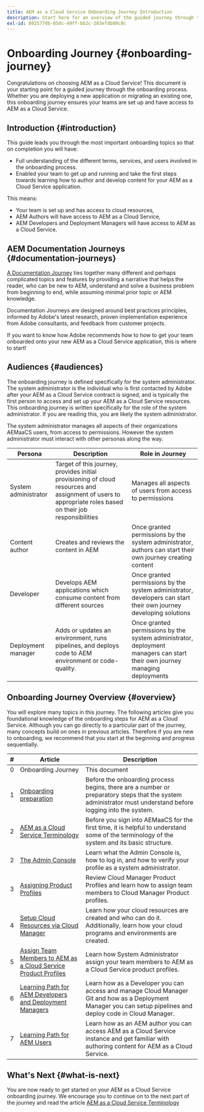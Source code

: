```yaml
---
title: AEM as a Cloud Service Onboarding Journey Introduction
description: Start here for an overview of the guided journey through the onboarding process to AEM as a Cloud Service.
exl-id: 892577db-05dc-49ff-bb2c-203efdb89c8c
---
```


# Onboarding Journey {#onboarding-journey}

Congratulations on choosing AEM as a Cloud Service! This document is your starting point for a guided journey through the onboarding process. Whether you are deploying a new application or migrating an existing one, this onboarding journey ensures your teams are set up and have access to AEM as a Cloud Service.

## Introduction {#introduction}

This guide leads you through the most important onboarding topics so that on completion you will have:

* Full understanding of the different terms, services, and users involved in the onboarding process.
* Enabled your team to get up and running and take the first steps towards learning how to author and develop content for your AEM as a Cloud Service application.

This means:

* Your team is set up and has access to cloud resources,
* AEM Authors will have access to AEM as a Cloud Service,
* AEM Developers and Deployment Managers will have access to AEM as a Cloud Service.

## AEM Documentation Journeys {#documentation-journeys}

[A Documentation Journey](/help/journey-documentation/documentation-journeys.md) ties together many different and perhaps complicated topics and features by providing a narrative that helps the reader, who can be new to AEM, understand and solve a business problem from beginning to end, while assuming minimal prior topic or AEM knowledge.

Documentation Journeys are designed around best practices principles, informed by Adobe's latest research, proven implementation experience from Adobe consultants, and feedback from customer projects.

If you want to know how Adobe recommends how to how to get your team onboarded onto your new AEM as a Cloud Service application, this is where to start!

## Audiences {#audiences}

The onboarding journey is defined specifically for the system administrator. The system administrator is the individual who is first contacted by Adobe after your AEM as a Cloud Service contract is signed, and is typically the first person to access and set up your AEM as a Cloud Service resources. This onboarding journey is written specifically for the role of the system administrator. If you are reading this, you are likely the system administrator.

The system administrator manages all aspects of their organizations AEMaaCS users, from access to permissions. However the system administrator must interact with other personas along the way.

|Persona|Description|Role in Journey|
|---|---|---|
|System administrator|Target of this journey, provides initial provisioning of cloud resources and assignment of users to appropriate roles based on their job responsibilities|Manages all aspects of users from access to permissions|
|Content author|Creates and reviews the content in AEM|Once granted permissions by the system administrator, authors can start their own journey creating content|
|Developer|Develops AEM applications which consume content from different sources|Once granted permissions by the system administrator, developers can start their own journey developing solutions|
|Deployment manager|Adds or updates an environment, runs pipelines, and deploys code to AEM environment or code-quality.|Once granted permissions by the system administrator, deployment managers can start their own journey managing deployments|

## Onboarding Journey Overview {#overview}

You will explore many topics in this journey. The following articles give you foundational knowledge of the onboarding steps for AEM as a Cloud Service. Although you can go directly to a particular part of the journey, many concepts build on ones in previous articles. Therefore if you are new to onboarding, we recommend that you start at the beginning and progress sequentially.

|#|Article|Description|
|---|---|---|
|0|Onboarding Journey|This document|
|1|[Onboarding preparation](preparation.md)|Before the onboarding process begins, there are a number or preparatory steps that the system administrator must understand before logging into the system.|
|2|[AEM as a Cloud Service Terminology](/help/journey-onboarding/sysadmin/terminology.md)|Before you sign into AEMaaCS for the first time, it is helpful to understand some of the terminology of the system and its basic structure.|
|2|[The Admin Console](/help/journey-onboarding/sysadmin/get-started-onboarding-journey.md)|Learn what the Admin Console is, how to log in, and how to verify your profile as a system administrator.|
|3|[Assigning Product Profiles](/help/journey-onboarding/sysadmin/assign-team-members-cloud-manager.md)|Review Cloud Manager Product Profiles and learn how to assign team members to Cloud Manager Product profiles.|
|4|[Setup Cloud Resources via Cloud Manager](/help/journey-onboarding/sysadmin/setup-cloud-resources-via-cloud-manager.md)|Learn how your cloud resources are created and who can do it. Additionally, learn how your cloud programs and environments are created.|
|5|[Assign Team Members to AEM as a Cloud Service Product Profiles](/help/journey-onboarding/sysadmin/assign-team-members-aem-cloud-service.md)|Learn how System Administrator assign your team members to AEM as a Cloud Service product profiles.|
|6|[Learning Path for AEM Developers and Deployment Managers](/help/journey-onboarding/sysadmin/learning-path-developers-deploymentmanagers.md)|Learn how as a Developer you can access and manage Cloud Manager Git and how as a Deployment Manager you can setup pipelines and deploy code in Cloud Manager.|
|7|[Learning Path for AEM Users](/help/journey-onboarding/sysadmin/learning-path-aem-users.md)|Learn how as an AEM author you can access AEM as a Cloud Service instance and get familiar with authoring content for AEM as a Cloud Service.|

## What's Next {#what-is-next}

You are now ready to get started on your AEM as a Cloud Service onboarding journey. We encourage you to continue on to the next part of the journey and read the article [AEM as a Cloud Service Terminology](/help/journey-onboarding/sysadmin/terminology.md)

